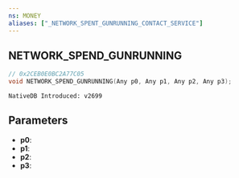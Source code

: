 ```yaml
---
ns: MONEY 
aliases: ["_NETWORK_SPENT_GUNRUNNING_CONTACT_SERVICE"] 
---
```


## NETWORK_SPEND_GUNRUNNING

```c
// 0x2CEB0E0BC2A77C05 
void NETWORK_SPEND_GUNRUNNING(Any p0, Any p1, Any p2, Any p3);
```

```
NativeDB Introduced: v2699
```

## Parameters
* **p0**:
* **p1**:
* **p2**:
* **p3**:
